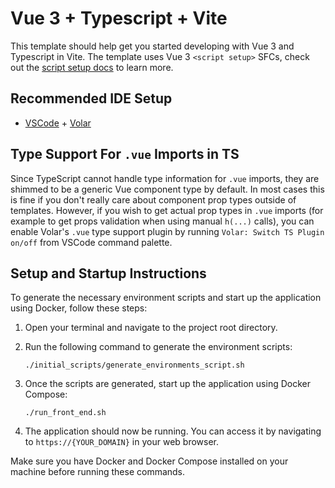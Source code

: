 # Vue 3 + Typescript + Vite

This template should help get you started developing with Vue 3 and Typescript in Vite. The template uses Vue 3 `<script setup>` SFCs, check out the [script setup docs](https://v3.vuejs.org/api/sfc-script-setup.html#sfc-script-setup) to learn more.

## Recommended IDE Setup

- [VSCode](https://code.visualstudio.com/) + [Volar](https://marketplace.visualstudio.com/items?itemName=johnsoncodehk.volar)

## Type Support For `.vue` Imports in TS

Since TypeScript cannot handle type information for `.vue` imports, they are shimmed to be a generic Vue component type by default. In most cases this is fine if you don't really care about component prop types outside of templates. However, if you wish to get actual prop types in `.vue` imports (for example to get props validation when using manual `h(...)` calls), you can enable Volar's `.vue` type support plugin by running `Volar: Switch TS Plugin on/off` from VSCode command palette.


## Setup and Startup Instructions

To generate the necessary environment scripts and start up the application using Docker, follow these steps:

1. Open your terminal and navigate to the project root directory.

2. Run the following command to generate the environment scripts:
    ```
    ./initial_scripts/generate_environments_script.sh
    ```

3. Once the scripts are generated, start up the application using Docker Compose:
    ```
    ./run_front_end.sh
    ```

4. The application should now be running. You can access it by navigating to `https://{YOUR_DOMAIN}` in your web browser.

Make sure you have Docker and Docker Compose installed on your machine before running these commands.
